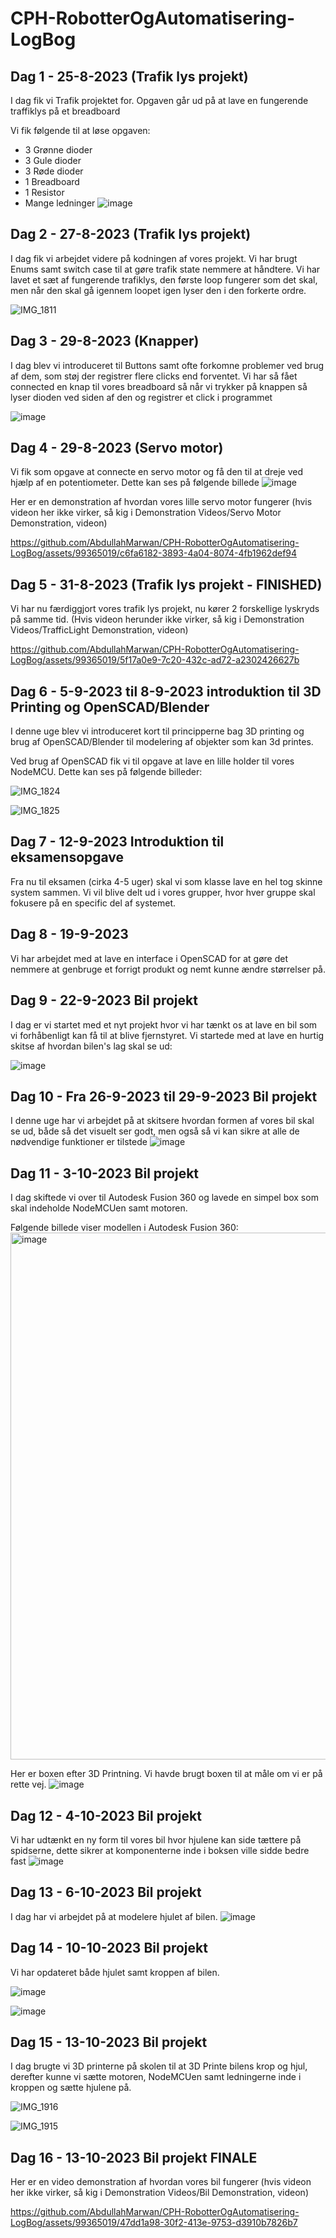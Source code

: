 # CPH-RobotterOgAutomatisering-LogBog

## Dag 1 - 25-8-2023 (Trafik lys projekt)
I dag fik vi Trafik projektet for. Opgaven går ud på at lave en fungerende traffiklys på et breadboard

Vi fik følgende til at løse opgaven:
- 3 Grønne dioder
- 3 Gule dioder
- 3 Røde dioder
- 1 Breadboard
- 1 Resistor
- Mange ledninger
![image](https://github.com/AbdullahMarwan/CPH-RobotterOgAutomatisering-LogBog/assets/99365019/f5bd499c-5455-4d92-836b-7a5044486702)

## Dag 2 - 27-8-2023 (Trafik lys projekt)
I dag fik vi arbejdet videre på kodningen af vores projekt. Vi har brugt Enums samt switch case til at gøre trafik state nemmere at håndtere.
Vi har lavet et sæt af fungerende trafiklys, den første loop fungerer som det skal, men når den skal gå igennem loopet igen lyser den i den forkerte ordre.

![IMG_1811](https://github.com/AbdullahMarwan/CPH-RobotterOgAutomatisering-LogBog/assets/99365019/4fcc5f9a-725f-43d1-9cfc-54020c1c9d5c)

## Dag 3 - 29-8-2023 (Knapper)
I dag blev vi introduceret til Buttons samt ofte forkomne problemer ved brug af dem, som støj der registrer flere clicks end forventet. Vi har så fået connected en knap til vores breadboard så når vi trykker på knappen så lyser dioden ved siden af den og registrer et click i programmet

![image](https://github.com/AbdullahMarwan/CPH-RobotterOgAutomatisering-LogBog/assets/99365019/8a77f112-461a-4e1a-b20d-dbf181cfa474)

## Dag 4 - 29-8-2023 (Servo motor)
Vi fik som opgave at connecte en servo motor og få den til at dreje ved hjælp af en potentiometer. Dette kan ses på følgende billede
![image](https://github.com/AbdullahMarwan/CPH-RobotterOgAutomatisering-LogBog/assets/99365019/6272f3a9-1a37-4306-93b4-6fb1d79980b9)

Her er en demonstration af hvordan vores lille servo motor fungerer (hvis videon her ikke virker, så kig i Demonstration Videos/Servo Motor Demonstration, videon)

https://github.com/AbdullahMarwan/CPH-RobotterOgAutomatisering-LogBog/assets/99365019/c6fa6182-3893-4a04-8074-4fb1962def94

## Dag 5 - 31-8-2023 (Trafik lys projekt - FINISHED)
Vi har nu færdiggjort vores trafik lys projekt, nu kører 2 forskellige lyskryds på samme tid. (Hvis videon herunder ikke virker, så kig i Demonstration Videos/TrafficLight Demonstration, videon)

https://github.com/AbdullahMarwan/CPH-RobotterOgAutomatisering-LogBog/assets/99365019/5f17a0e9-7c20-432c-ad72-a2302426627b

## Dag 6 - 5-9-2023 til 8-9-2023 introduktion til 3D Printing og OpenSCAD/Blender 
I denne uge blev vi introduceret kort til principperne bag 3D printing og brug af OpenSCAD/Blender til modelering af objekter som kan 3d printes.

Ved brug af OpenSCAD fik vi til opgave at lave en lille holder til vores NodeMCU. Dette kan ses på følgende billeder:

![IMG_1824](https://github.com/AbdullahMarwan/CPH-RobotterOgAutomatisering-LogBog/assets/99365019/6b5e101f-1946-45d0-9314-e68d4d7c6053)

![IMG_1825](https://github.com/AbdullahMarwan/CPH-RobotterOgAutomatisering-LogBog/assets/99365019/0ead7ef5-2cf8-49ac-a1bc-1bea92d6a363)

## Dag 7 - 12-9-2023 Introduktion til eksamensopgave
Fra nu til eksamen (cirka 4-5 uger) skal vi som klasse lave en hel tog skinne system sammen. Vi vil blive delt ud i vores grupper, hvor hver gruppe skal fokusere på en specific del af systemet.

## Dag 8 - 19-9-2023 
Vi har arbejdet med at lave en interface i OpenSCAD for at gøre det nemmere at genbruge et forrigt produkt og nemt kunne ændre størrelser på.

## Dag 9 - 22-9-2023 Bil projekt
I dag er vi startet med et nyt projekt hvor vi har tænkt os at lave en bil som vi forhåbenligt kan få til at blive fjernstyret.
Vi startede med at lave en hurtig skitse af hvordan bilen's lag skal se ud:

![image](https://github.com/AbdullahMarwan/CPH-RobotterOgAutomatisering-LogBog/assets/99365019/a318266c-124b-441e-af3f-fac806f4c655)

## Dag 10 - Fra 26-9-2023 til 29-9-2023 Bil projekt
I denne uge har vi arbejdet på at skitsere hvordan formen af vores bil skal se ud, både så det visuelt ser godt, men også så vi kan sikre at alle de nødvendige funktioner er tilstede
![image](https://github.com/AbdullahMarwan/CPH-RobotterOgAutomatisering-LogBog/assets/99365019/68580c9f-0245-42f8-84a8-164f3ae4488d)


## Dag 11 - 3-10-2023 Bil projekt
I dag skiftede vi over til Autodesk Fusion 360 og lavede en simpel box som skal indeholde NodeMCUen samt motoren.

Følgende billede viser modellen i Autodesk Fusion 360:
<img width="843" alt="image" src="https://github.com/AbdullahMarwan/CPH-RobotterOgAutomatisering-LogBog/assets/99365019/14f95483-39f1-45f7-a844-15a16cc56191">

Her er boxen efter 3D Printning. Vi havde brugt boxen til at måle om vi er på rette vej.
![image](https://github.com/AbdullahMarwan/CPH-RobotterOgAutomatisering-LogBog/assets/99365019/10528d3a-f71d-4495-b023-03647de9f3a6)

## Dag 12 - 4-10-2023 Bil projekt
Vi har udtænkt en ny form til vores bil hvor hjulene kan side tættere på spidserne, dette sikrer at komponenterne inde i boksen ville sidde bedre fast
![image](https://github.com/AbdullahMarwan/CPH-RobotterOgAutomatisering-LogBog/assets/99365019/02295116-39c4-4ca6-9866-d5e4a0bfef3b)

## Dag 13 - 6-10-2023 Bil projekt
I dag har vi arbejdet på at modelere hjulet af bilen.
![image](https://github.com/AbdullahMarwan/CPH-RobotterOgAutomatisering-LogBog/assets/99365019/03353809-e172-450b-a81f-99e72e250fff)

## Dag 14 - 10-10-2023 Bil projekt
Vi har opdateret både hjulet samt kroppen af bilen. 

![image](https://github.com/AbdullahMarwan/CPH-RobotterOgAutomatisering-LogBog/assets/99365019/4359bf47-4c3c-42bf-8eee-903c73756b14)

![image](https://github.com/AbdullahMarwan/CPH-RobotterOgAutomatisering-LogBog/assets/99365019/253d2a64-9111-4440-83b3-69b22b9af67d)

## Dag 15 - 13-10-2023 Bil projekt
I dag brugte vi 3D printerne på skolen til at 3D Printe bilens krop og hjul, derefter kunne vi sætte motoren, NodeMCUen samt ledningerne inde i kroppen og sætte hjulene på.

![IMG_1916](https://github.com/AbdullahMarwan/CPH-RobotterOgAutomatisering-LogBog/assets/99365019/fac7b07c-8d41-477e-aad4-25575bb01dba)

![IMG_1915](https://github.com/AbdullahMarwan/CPH-RobotterOgAutomatisering-LogBog/assets/99365019/ccf6a05e-6027-48a6-8660-54e35eff884e)

## Dag 16 - 13-10-2023 Bil projekt FINALE
Her er en video demonstration af hvordan vores bil fungerer (hvis videon her ikke virker, så kig i Demonstration Videos/Bil Demonstration, videon)

https://github.com/AbdullahMarwan/CPH-RobotterOgAutomatisering-LogBog/assets/99365019/47dd1a98-30f2-413e-9753-d3910b7826b7



